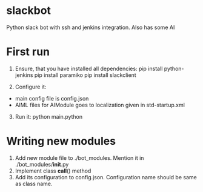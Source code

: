 # slackbot
Python slack bot with ssh and jenkins integration. Also has some AI

# First run

1. Ensure, that you have installed all dependencies:
pip install python-jenkins
pip install paramiko
pip install slackclient

2. Configure it:
- main config file is config.json
- AIML files for AIModule goes to localization given in std-startup.xml

3. Run it:
python main.python

# Writing new modules
1. Add new module file to ./bot_modules. Mention it in ./bot_modules/__init__.py 
2. Implement class __call__() method
3. Add its configuration to config.json. Configuration name should be same as class name.
